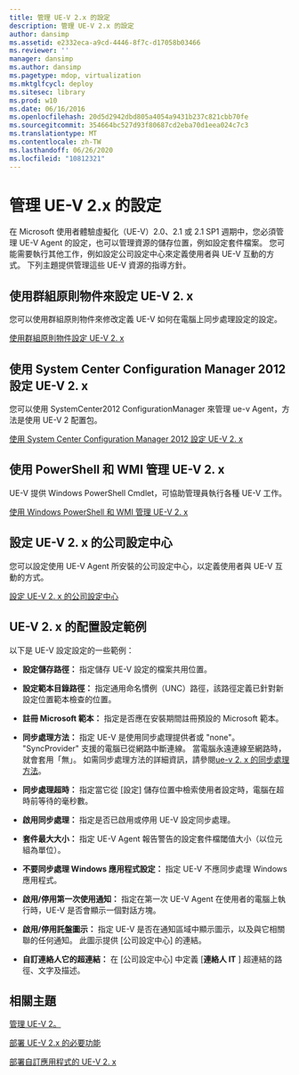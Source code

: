 ```yaml
---
title: 管理 UE-V 2.x 的設定
description: 管理 UE-V 2.x 的設定
author: dansimp
ms.assetid: e2332eca-a9cd-4446-8f7c-d17058b03466
ms.reviewer: ''
manager: dansimp
ms.author: dansimp
ms.pagetype: mdop, virtualization
ms.mktglfcycl: deploy
ms.sitesec: library
ms.prod: w10
ms.date: 06/16/2016
ms.openlocfilehash: 20d5d2942dbd805a4054a9431b237c821cbb70fe
ms.sourcegitcommit: 354664bc527d93f80687cd2eba70d1eea024c7c3
ms.translationtype: MT
ms.contentlocale: zh-TW
ms.lasthandoff: 06/26/2020
ms.locfileid: "10812321"
---
```

# 管理 UE-V 2.x 的設定


在 Microsoft 使用者體驗虛擬化（UE-V）2.0、2.1 或 2.1 SP1 週期中，您必須管理 UE-V Agent 的設定，也可以管理資源的儲存位置，例如設定套件檔案。 您可能需要執行其他工作，例如設定公司設定中心來定義使用者與 UE-V 互動的方式。 下列主題提供管理這些 UE-V 資源的指導方針。

## 使用群組原則物件來設定 UE-V 2. x


您可以使用群組原則物件來修改定義 UE-V 如何在電腦上同步處理設定的設定。

[使用群組原則物件設定 UE-V 2. x](configuring-ue-v-2x-with-group-policy-objects-both-uevv2.md)

## 使用 System Center Configuration Manager 2012 設定 UE-V 2. x


您可以使用 SystemCenter2012 ConfigurationManager 來管理 ue-v Agent，方法是使用 UE-V 2 配置包。

[使用 System Center Configuration Manager 2012 設定 UE-V 2. x](configuring-ue-v-2x-with-system-center-configuration-manager-2012-both-uevv2.md)

## 使用 PowerShell 和 WMI 管理 UE-V 2. x


UE-V 提供 Windows PowerShell Cmdlet，可協助管理員執行各種 UE-V 工作。

[使用 Windows PowerShell 和 WMI 管理 UE-V 2. x](administering-ue-v-2x-with-windows-powershell-and-wmi-both-uevv2.md)

## 設定 UE-V 2. x 的公司設定中心


您可以設定使用 UE-V Agent 所安裝的公司設定中心，以定義使用者與 UE-V 互動的方式。

[設定 UE-V 2. x 的公司設定中心](configuring-the-company-settings-center-for-ue-v-2x-both-uevv2.md)

## UE-V 2. x 的配置設定範例


以下是 UE-V 設定設定的一些範例：

-   **設定儲存路徑：** 指定儲存 UE-V 設定的檔案共用位置。

-   **設定範本目錄路徑：** 指定通用命名慣例（UNC）路徑，該路徑定義已針對新設定位置範本檢查的位置。

-   **註冊 Microsoft 範本：** 指定是否應在安裝期間註冊預設的 Microsoft 範本。

-   **同步處理方法：** 指定 UE-V 是使用同步處理提供者或 "none"。 "SyncProvider" 支援的電腦已從網路中斷連線。 當電腦永遠連線至網路時，就會套用「無」。 如需同步處理方法的詳細資訊，請參閱[ue-v 2. x 的同步處理方法](sync-methods-for-ue-v-2x-both-uevv2.md)。

-   **同步處理超時：** 指定當它從 [設定] 儲存位置中檢索使用者設定時，電腦在超時前等待的毫秒數。

-   **啟用同步處理：** 指定是否已啟用或停用 UE-V 設定同步處理。

-   **套件最大大小：** 指定 UE-V Agent 報告警告的設定套件檔閾值大小（以位元組為單位）。

-   **不要同步處理 Windows 應用程式設定：** 指定 UE-V 不應同步處理 Windows 應用程式。

-   **啟用/停用第一次使用通知：** 指定在第一次 UE-V Agent 在使用者的電腦上執行時，UE-V 是否會顯示一個對話方塊。

-   **啟用/停用託盤圖示：** 指定 UE-V 是否在通知區域中顯示圖示，以及與它相關聯的任何通知。 此圖示提供 [公司設定中心] 的連結。

-   **自訂連絡人它的超連結：** 在 [公司設定中心] 中定義 [**連絡人 IT** ] 超連結的路徑、文字及描述。






## 相關主題


[管理 UE-V 2。](administering-ue-v-2x-new-uevv2.md)

[部署 UE-V 2.x 的必要功能](deploy-required-features-for-ue-v-2x-new-uevv2.md)

[部署自訂應用程式的 UE-V 2. x](deploy-ue-v-2x-for-custom-applications-new-uevv2.md)

 

 





